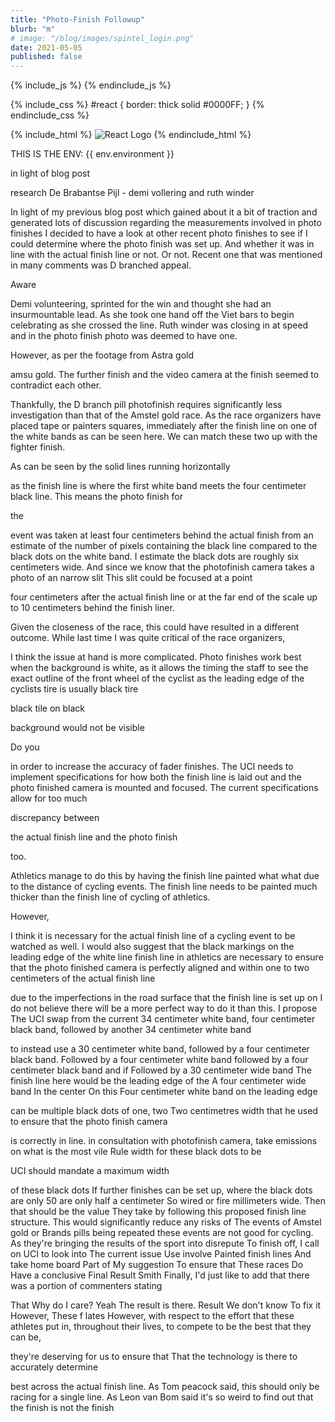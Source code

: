 ```yaml
---
title: "Photo-Finish Followup"
blurb: "m"
# image: "/blog/images/spintel_login.png"
date: 2021-05-05
published: false
---
```



{% include_js %}  {% endinclude_js %}

{% include_css %} #react {
         border: thick solid #0000FF;
      } {% endinclude_css %}

{% include_html %} <img id="react" src="https://cpwebassets.codepen.io/assets/packs/react-logo-1a11776af9f9ee862af2acb87703a99f.svg" alt="React Logo"> {% endinclude_html %}



THIS IS THE ENV: {{ env.environment }}




in light of blog post

research De Brabantse Pijl - demi vollering and ruth winder

In light of my previous blog post which gained about it a bit of traction and generated lots of discussion regarding the measurements involved in photo finishes I decided to have a look at other recent photo finishes to see if I could determine where the photo finish was set up. And whether it was in line with the actual finish line or not. Or not. Recent one that was mentioned in many comments was D branched appeal.

Aware


Demi volunteering, sprinted for the win and thought she had an insurmountable lead. As she took one hand off the Viet bars to begin celebrating as she crossed the line. Ruth winder was closing in at speed and in the photo finish photo was deemed to have one.

However, as per the footage from Astra gold

amsu gold. The further finish and the video camera at the finish seemed to contradict each other.

Thankfully, the D branch pill photofinish requires significantly less investigation than that of the Amstel gold race. As the race organizers have placed tape or painters squares, immediately after the finish line on one of the white bands as can be seen here. We can match these two up with the fighter finish.

As can be seen by the solid lines running horizontally

as the finish line is where the first white band meets the four centimeter black line. This means the photo finish for

the



event was taken at least four centimeters behind the actual finish from an estimate of the number of pixels containing the black line compared to the black dots on the white band. I estimate the black dots are roughly six centimeters wide. And since we know that the photofinish camera takes a photo of an narrow slit This slit could be focused at a point

four centimeters after the actual finish line or at the far end of the scale up to 10 centimeters behind the finish liner.

Given the closeness of the race, this could have resulted in a different outcome. While last time I was quite critical of the race organizers,

I think the issue at hand is more complicated. Photo finishes work best when the background is white, as it allows the timing the staff to see the exact outline of the front wheel of the cyclist as the leading edge of the cyclists tire is usually black tire

black tile on black

background would not be visible

Do you

in order to increase the accuracy of fader finishes. The UCI needs to implement specifications for how both the finish line is laid out and the photo finished camera is mounted and focused. The current specifications allow for too much

discrepancy between

the actual finish line and the photo finish

too.

Athletics manage to do this by having the finish line painted what what due to the distance of cycling events. The finish line needs to be painted much thicker than the finish line of cycling of athletics.

However,

I think it is necessary for the actual finish line of a cycling event to be watched as well. I would also suggest that the black markings on the leading edge of the white line finish line in athletics are necessary to ensure that the photo finished camera is perfectly aligned and within one to two centimeters of the actual finish line

due to the imperfections in the road surface that the finish line is set up on I do not believe there will be a more perfect way to do it than this. I propose The UCI swap from the current 34 centimeter white band, four centimeter black band, followed by another 34 centimeter white band

to instead use a 30 centimeter white band, followed by a four centimeter black band. Followed by a four centimeter white band followed by a four centimeter black band and if Followed by a 30 centimeter wide band The finish line here would be the leading edge of the A four centimeter wide band In the center On this Four centimeter white band on the leading edge

can be multiple black dots of one, two Two centimetres width that he used to ensure that the photo finish camera

is correctly in line. in consultation with photofinish camera, take emissions on what is the most vile Rule width for these black dots to be

UCI should mandate a maximum width

of these black dots If further finishes can be set up, where the black dots are only 50 are only half a centimeter So wired or fire millimeters wide. Then that should be the value They take by following this proposed finish line structure. This would significantly reduce any risks of The events of Amstel gold or Brands pills being repeated these events are not good for cycling. As they're bringing the results of the sport into disrepute To finish off, I call on UCI to look into The current issue Use involve Painted finish lines And take home board Part of My suggestion To ensure that These races Do Have a conclusive Final Result Smith Finally, I'd just like to add that there was a portion of commenters stating

That Why do I care? Yeah The result is there. Result We don't know To fix it However, These f lates However, with respect to the effort that these athletes put in, throughout their lives, to compete to be the best that they can be,

they're deserving for us to ensure that That the technology is there to accurately determine

best across the actual finish line. As Tom peacock said, this should only be racing for a single line. As Leon van Bom said it's so weird to find out that the finish is not the finish